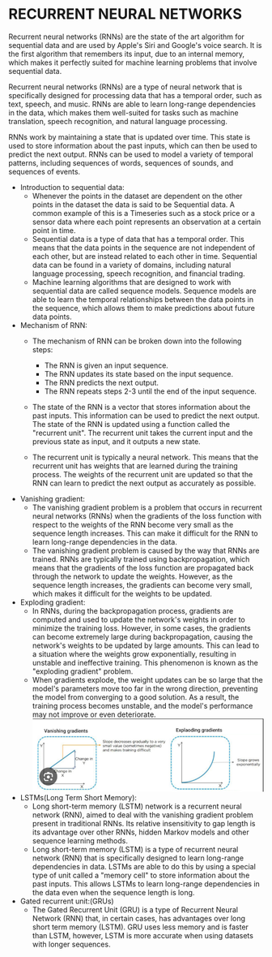 # RECURRENT NEURAL NETWORKS
Recurrent neural networks (RNNs) are the state of the art algorithm for sequential data and are used by Apple's Siri and Google's voice search. It is the first algorithm that remembers its input, due to an internal memory, which makes it perfectly suited for machine learning problems that involve sequential data.

Recurrent neural networks (RNNs) are a type of neural network that is specifically designed for processing data that has a temporal order, such as text, speech, and music. RNNs are able to learn long-range dependencies in the data, which makes them well-suited for tasks such as machine translation, speech recognition, and natural language processing.

RNNs work by maintaining a state that is updated over time. This state is used to store information about the past inputs, which can then be used to predict the next output. RNNs can be used to model a variety of temporal patterns, including sequences of words, sequences of sounds, and sequences of events.

- Introduction to sequential data:
    - Whenever the points in the dataset are dependent on the other points in the dataset the data is said to be Sequential data. A common example of this is a Timeseries such as a stock price or a sensor data where each point represents an observation at a certain point in time.
    - Sequential data is a type of data that has a temporal order. This means that the data points in the sequence are not independent of each other, but are instead related to each other in time. Sequential data can be found in a variety of domains, including natural language processing, speech recognition, and financial trading.
    - Machine learning algorithms that are designed to work with sequential data are called sequence models. Sequence models are able to learn the temporal relationships between the data points in the sequence, which allows them to make predictions about future data points.
- Mechanism of RNN:
    - The mechanism of RNN can be broken down into the following steps:

        - The RNN is given an input sequence.
        - The RNN updates its state based on the input sequence.
        - The RNN predicts the next output.
        - The RNN repeats steps 2-3 until the end of the input sequence.
    - The state of the RNN is a vector that stores information about the past inputs. This information can be used to predict the next output. The state of the RNN is updated using a function called the "recurrent unit". The recurrent unit takes the current input and the previous state as input, and it outputs a new state.
    - The recurrent unit is typically a neural network. This means that the recurrent unit has weights that are learned during the training process. The weights of the recurrent unit are updated so that the RNN can learn to predict the next output as accurately as possible.
- Vanishing gradient:
    - The vanishing gradient problem is a problem that occurs in recurrent neural networks (RNNs) when the gradients of the loss function with respect to the weights of the RNN become very small as the sequence length increases. This can make it difficult for the RNN to learn long-range dependencies in the data.
    - The vanishing gradient problem is caused by the way that RNNs are trained. RNNs are typically trained using backpropagation, which means that the gradients of the loss function are propagated back through the network to update the weights. However, as the sequence length increases, the gradients can become very small, which makes it difficult for the weights to be updated.
- Exploding gradient:
    - In RNNs, during the backpropagation process, gradients are computed and used to update the network's weights in order to minimize the training loss. However, in some cases, the gradients can become extremely large during backpropagation, causing the network's weights to be updated by large amounts. This can lead to a situation where the weights grow exponentially, resulting in unstable and ineffective training. This phenomenon is known as the "exploding gradient" problem.
    - When gradients explode, the weight updates can be so large that the model's parameters move too far in the wrong direction, preventing the model from converging to a good solution. As a result, the training process becomes unstable, and the model's performance may not improve or even deteriorate.
    ![Alt text](image-25.png)
- LSTMs(Long Term Short Memory):
    - Long short-term memory (LSTM) network is a recurrent neural network (RNN), aimed to deal with the vanishing gradient problem present in traditional RNNs. Its relative insensitivity to gap length is its advantage over other RNNs, hidden Markov models and other sequence learning methods.
    - Long short-term memory (LSTM) is a type of recurrent neural network (RNN) that is specifically designed to learn long-range dependencies in data. LSTMs are able to do this by using a special type of unit called a "memory cell" to store information about the past inputs. This allows LSTMs to learn long-range dependencies in the data even when the sequence length is long.
- Gated recurrent unit:(GRUs)
    - The Gated Recurrent Unit (GRU) is a type of Recurrent Neural Network (RNN) that, in certain cases, has advantages over long short term memory (LSTM). GRU uses less memory and is faster than LSTM, however, LSTM is more accurate when using datasets with longer sequences.